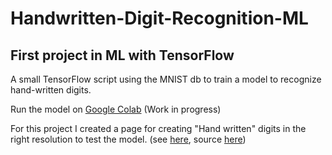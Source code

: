 # Handwritten-Digit-Recognition-ML

## First project in ML with TensorFlow

A small TensorFlow script using the MNIST db to train a model to recognize hand-written digits. 

Run the model on [Google Colab](https://colab.research.google.com/drive/1fVj25CWmok61lzaUbBTf0Mm-iHgUI_wq#scrollTo=3GL4VMcM_Gsv) (Work in progress)

For this project I created a page for creating "Hand written" digits in the right resolution to test the model. (see [here](https://github.com/zivkaplan/Draw-digit-28x28-), source [here](https://github.com/zivkaplan/Draw-digit-28x28-))
